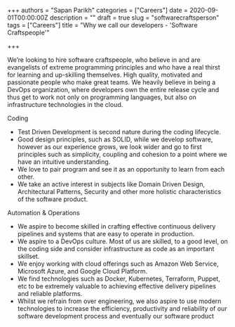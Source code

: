 +++
authors = "Sapan Parikh"
categories = ["Careers"]
date = 2020-09-01T00:00:00Z
description = ""
draft = true
slug = "softwarecraftsperson"
tags = ["Careers"]
title = "Why we call our developers - 'Software Craftspeople'"

+++


We’re looking to hire software craftspeople, who believe in and are evangelists of extreme programming principles and who have a real thirst for learning and up-skilling themselves. High quality, motivated and passionate people who make great teams. We heavily believe in being a DevOps organization, where developers own the entire release cycle and thus get to work not only on programming languages, but also on infrastructure technologies in the cloud.

Coding

* Test Driven Development is second nature during the coding lifecycle.
* Good design principles, such as SOLID, while we develop software, however as our experience grows, we look wider and go to first principles such as simplicity, coupling and cohesion to a point where we have an intuitive understanding.
* We love to pair program and see it as an opportunity to learn from each other.
* We take an active interest in subjects like Domain Driven Design, Architectural Patterns, Security and other more holistic characteristics of the software product.

Automation & Operations

* We aspire to become skilled in crafting effective continuous delivery pipelines and systems that are easy to operate in production.
* We aspire to a DevOps culture. Most of us are skilled, to a good level, on the coding side and consider infrastructure as code as an important skillset.
* We enjoy working with cloud offerings such as Amazon Web Service, Microsoft Azure, and Google Cloud Platform.
* We find technologies such as Docker, Kubernetes, Terraform, Puppet, etc to be extremely valuable to achieving effective delivery pipelines and reliable platforms.
* Whilst we refrain from over engineering, we also aspire to use modern technologies to increase the efficiency, productivity and reliability of our software development process and eventually our software product

